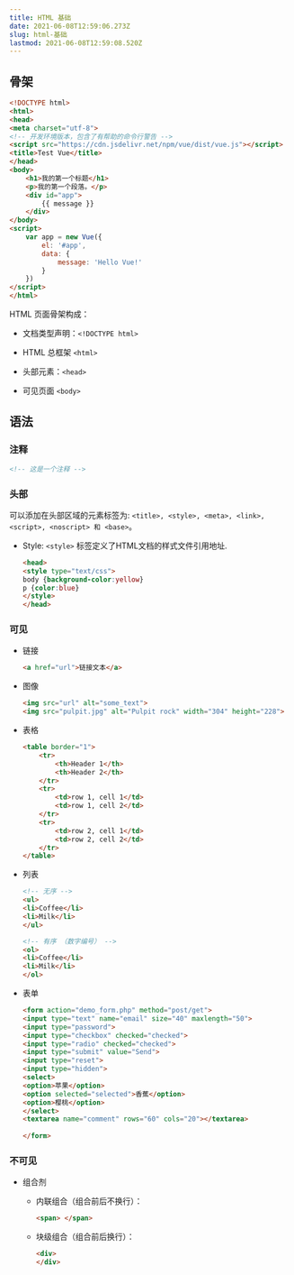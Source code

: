 ```yaml
---
title: HTML 基础
date: 2021-06-08T12:59:06.273Z
slug: html-基础
lastmod: 2021-06-08T12:59:08.520Z
---
```


## 骨架

```html
<!DOCTYPE html>
<html>
<head>
<meta charset="utf-8">
<!-- 开发环境版本，包含了有帮助的命令行警告 -->
<script src="https://cdn.jsdelivr.net/npm/vue/dist/vue.js"></script>
<title>Test Vue</title>
</head>
<body>
    <h1>我的第一个标题</h1>
    <p>我的第一个段落。</p>
    <div id="app">
        {{ message }}
    </div>
</body>
<script>
    var app = new Vue({
        el: '#app',
        data: {
            message: 'Hello Vue!'
        }
    })
</script>
</html>
```

HTML 页面骨架构成：

- 文档类型声明：`<!DOCTYPE html>`

- HTML 总框架 `<html>`

- 头部元素：`<head>`

- 可见页面 `<body>`

## 语法

### 注释

```html
<!-- 这是一个注释 -->
```

### 头部

可以添加在头部区域的元素标签为: `<title>, <style>, <meta>, <link>, <script>, <noscript> 和 <base>`。

- Style:  `<style>` 标签定义了HTML文档的样式文件引用地址.

  ```html
  <head>
  <style type="text/css">
  body {background-color:yellow}
  p {color:blue}
  </style>
  </head>
  ```

### 可见

- 链接

  ```html
  <a href="url">链接文本</a>
  ```

- 图像

  ```html
  <img src="url" alt="some_text">
  <img src="pulpit.jpg" alt="Pulpit rock" width="304" height="228">
  ```

- 表格

  ```html
  <table border="1">
      <tr>
          <th>Header 1</th>
          <th>Header 2</th>
      </tr>
      <tr>
          <td>row 1, cell 1</td>
          <td>row 1, cell 2</td>
      </tr>
      <tr>
          <td>row 2, cell 1</td>
          <td>row 2, cell 2</td>
      </tr>
  </table>
  ```

- 列表

  ```html
  <!-- 无序 -->
  <ul>
  <li>Coffee</li>
  <li>Milk</li>
  </ul>
  
  <!-- 有序 （数字编号） -->
  <ol>
  <li>Coffee</li>
  <li>Milk</li>
  </ol>
  ```

- 表单

  ```html
  <form action="demo_form.php" method="post/get">
  <input type="text" name="email" size="40" maxlength="50">
  <input type="password">
  <input type="checkbox" checked="checked">
  <input type="radio" checked="checked">
  <input type="submit" value="Send">
  <input type="reset">
  <input type="hidden">
  <select>
  <option>苹果</option>
  <option selected="selected">香蕉</option>
  <option>樱桃</option>
  </select>
  <textarea name="comment" rows="60" cols="20"></textarea>
   
  </form>
  ```

### 不可见

- 组合剂

  - 内联组合（组合前后不换行）：

    ```html
    <span> </span>
    ```

  - 块级组合（组合前后换行）：

    ```html
    <div>
    </div>
    ```
